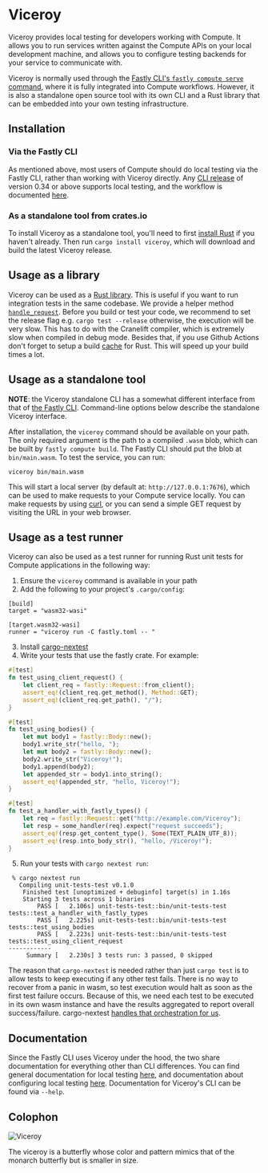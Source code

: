# Viceroy

Viceroy provides local testing for developers working with Compute. It
allows you to run services written against the Compute APIs on your local
development machine, and allows you to configure testing backends for your
service to communicate with.

Viceroy is normally used through the [Fastly CLI's `fastly compute serve`
command][cli], where it is fully integrated into Compute workflows.
However, it is also a standalone open source tool with its own CLI and a
Rust library that can be embedded into your own testing infrastructure.

[cli]: https://developer.fastly.com/learning/compute/testing/#running-a-local-testing-server

## Installation

### Via the Fastly CLI

As mentioned above, most users of Compute should do local testing via the
Fastly CLI, rather than working with Viceroy directly. Any [CLI release] of
version 0.34 or above supports local testing, and the workflow is documented
[here][cli].

[CLI release]: https://github.com/fastly/cli/releases

### As a standalone tool from crates.io

To install Viceroy as a standalone tool, you'll need to first
[install Rust](https://www.rust-lang.org/tools/install) if you haven't already.
Then run `cargo install viceroy`, which will download and build the latest
Viceroy release.

## Usage as a library

Viceroy can be used as a [Rust library](https://docs.rs/viceroy-lib/). This is useful if you want to run integration tests in the same codebase. We provide a helper method [`handle_request`](https://docs.rs/viceroy-lib/0.2.6/viceroy_lib/struct.ExecuteCtx.html#method.handle_request). Before you build or test your code, we recommend to set the release flag e.g. `cargo test --release` otherwise, the execution will be very slow. This has to do with the Cranelift compiler, which is extremely slow when compiled in debug mode. Besides that, if you use Github Actions don't forget to setup a build [cache](https://github.com/actions/cache/blob/main/examples.md#rust---cargo) for Rust. This will speed up your build times a lot.

## Usage as a standalone tool

**NOTE**: the Viceroy standalone CLI has a somewhat different interface from that
of [the Fastly CLI][cli]. Command-line options below describe the standalone
Viceroy interface.

After installation, the `viceroy` command should be available on your path. The
only required argument is the path to a compiled `.wasm` blob, which can be
built by `fastly compute build`. The Fastly CLI should put the blob at
`bin/main.wasm`. To test the service, you can run:

```
viceroy bin/main.wasm
```

This will start a local server (by default at: `http://127.0.0.1:7676`), which can
be used to make requests to your Compute service locally. You can make requests
by using [curl](https://curl.se/), or you can send a simple GET request by visiting
the URL in your web browser.

## Usage as a test runner
Viceroy can also be used as a test runner for running Rust unit tests for Compute applications in the following way:

1. Ensure the `viceroy` command is available in your path
2. Add the following to your project's `.cargo/config`:
```
[build]
target = "wasm32-wasi"

[target.wasm32-wasi]
runner = "viceroy run -C fastly.toml -- "
```
3. Install [cargo-nextest](https://nexte.st/book/installation.html)
4. Write your tests that use the fastly crate. For example:
```Rust
#[test]
fn test_using_client_request() {
    let client_req = fastly::Request::from_client();
    assert_eq!(client_req.get_method(), Method::GET);
    assert_eq!(client_req.get_path(), "/");
}

#[test]
fn test_using_bodies() {
    let mut body1 = fastly::Body::new();
    body1.write_str("hello, ");
    let mut body2 = fastly::Body::new();
    body2.write_str("Viceroy!");
    body1.append(body2);
    let appended_str = body1.into_string();
    assert_eq!(appended_str, "hello, Viceroy!");
}

#[test]
fn test_a_handler_with_fastly_types() {
    let req = fastly::Request::get("http://example.com/Viceroy");
    let resp = some_handler(req).expect("request succeeds");
    assert_eq!(resp.get_content_type(), Some(TEXT_PLAIN_UTF_8));
    assert_eq!(resp.into_body_str(), "hello, /Viceroy!");
}
```
5. Run your tests with `cargo nextest run`:
```
 % cargo nextest run
   Compiling unit-tests-test v0.1.0
    Finished test [unoptimized + debuginfo] target(s) in 1.16s
    Starting 3 tests across 1 binaries
        PASS [   2.106s] unit-tests-test::bin/unit-tests-test tests::test_a_handler_with_fastly_types
        PASS [   2.225s] unit-tests-test::bin/unit-tests-test tests::test_using_bodies
        PASS [   2.223s] unit-tests-test::bin/unit-tests-test tests::test_using_client_request
------------
     Summary [   2.230s] 3 tests run: 3 passed, 0 skipped
```

The reason that `cargo-nextest` is needed rather than just `cargo test` is to allow tests to keep executing if any other test fails. There is no way to recover from a panic in wasm, so test execution would halt as soon as the first test failure occurs. Because of this, we need each test to be executed in its own wasm instance and have the results aggregated to report overall success/failure. cargo-nextest [handles that orchestration for us](https://nexte.st/book/how-it-works.html#the-nextest-model).

## Documentation

Since the Fastly CLI uses Viceroy under the hood, the two share documentation for
everything other than CLI differences. You can find general documentation for
local testing [here][cli], and documentation about configuring local testing
[here][toml-docs]. Documentation for Viceroy's CLI can be found via `--help`.

[toml-docs]: https://developer.fastly.com/reference/fastly-toml/#local-server

## Colophon

![Viceroy](doc/logo.png)

The viceroy is a butterfly whose color and pattern mimics that of the monarch
butterfly but is smaller in size.
